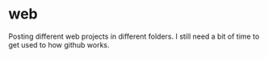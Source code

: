 # web

Posting different web projects in different folders.
I still need a bit of time to get used to how github works.
